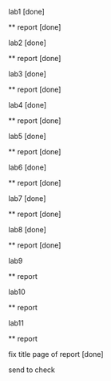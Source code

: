 lab1                                  [done]

** report                            [done]

lab2                                  [done]

** report                            [done]

lab3                                  [done]

** report                            [done]

lab4                                  [done]

** report                            [done]

lab5                                  [done]

** report                            [done]

lab6                                  [done]

** report	                           [done]

lab7                                  [done]

** report                            [done]

lab8                                  [done]

** report                            [done]

lab9

** report

lab10

** report

lab11

** report

fix title page of report          [done]

send to check